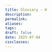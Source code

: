 ```yaml
---
title: Glossary - H
description: 
permalink: 
aliases: 
tags: 
draft: false
date: 2025-07-04
cssclasses:
---
```

